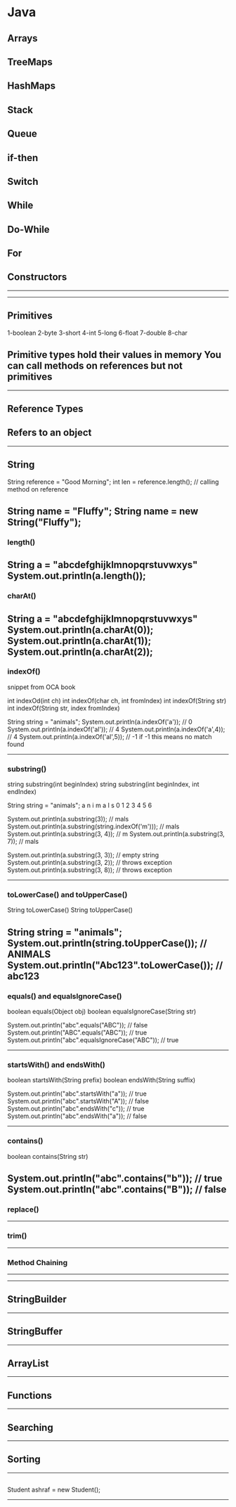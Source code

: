 # Java

## Arrays

## TreeMaps

## HashMaps

## Stack

## Queue

## if-then
 
## Switch

## While

## Do-While

## For

## Constructors
------------------------------------------------------------------------------------------
------------------------------------------------------------------------------------------
## Primitives

1-boolean
2-byte
3-short
4-int
5-long
6-float
7-double
8-char

Primitive types hold their values in memory
You can call methods on references but not primitives
------------------------------------------------------------------------------------------
------------------------------------------------------------------------------------------

## Reference Types
Refers to an object
------------------------------------------------------------------------------------------
------------------------------------------------------------------------------------------
## String

String reference = "Good Morning";
int len = reference.length();  // calling method on reference


String name = "Fluffy";
String name = new String("Fluffy");
------------------------------------------------------------------------------------------
### length()

String a = "abcdefghijklmnopqrstuvwxys"
System.out.println(a.length());
------------------------------------------------------------------------------------------

### charAt()
String a = "abcdefghijklmnopqrstuvwxys"
System.out.println(a.charAt(0));
System.out.println(a.charAt(1));
System.out.println(a.charAt(2));
------------------------------------------------------------------------------------------

### indexOf()
snippet from OCA book

int indexOd(int ch)
int indexOf(char ch, int fromIndex)
int indexOf(String str)
int indexOf(String str, index fromIndex)


String string = "animals";
System.out.println(a.indexOf('a'));		// 0
System.out.println(a.indexOf('al'));		// 4
System.out.println(a.indexOf('a',4));		// 4
System.out.println(a.indexOf('al',5));		// -1  if -1 this means no match found

------------------------------------------------------------------------------------------
### substring()
string substring(int beginIndex)
string substring(int beginIndex, int endIndex)

String string = "animals";
a  n  i  m  a  l  s
0  1  2  3  4  5  6

System.out.println(a.substring(3));			 // mals
System.out.println(a.substring(string.indexOf('m')));	 // mals
System.out.println(a.substring(3, 4));			 // m
System.out.println(a.substring(3, 7));			 // mals

System.out.println(a.substring(3, 3));			 // empty string
System.out.println(a.substring(3, 2));			 // throws exception
System.out.println(a.substring(3, 8));			 // throws exception

------------------------------------------------------------------------------------------
### toLowerCase() and toUpperCase()
                               
String toLowerCase()
String toUpperCase()

String string = "animals";
System.out.println(string.toUpperCase());       // ANIMALS
System.out.println("Abc123".toLowerCase());     // abc123
------------------------------------------------------------------------------------------
### equals() and equalsIgnoreCase()

boolean equals(Object obj)
boolean equalsIgnoreCase(String str)

System.out.println("abc".equals("ABC"));	     //  false	
System.out.println("ABC".equals("ABC"));	     //  true
System.out.println("abc".equalsIgnoreCase("ABC"));   //  true

------------------------------------------------------------------------------------------
### startsWith() and endsWith()

boolean startsWith(String prefix)
boolean endsWith(String suffix)

System.out.println("abc".startsWith("a"));	//  true
System.out.println("abc".startsWith("A"));	//  false
System.out.println("abc".endsWith("c"));	//  true
System.out.println("abc".endsWith("a"));	//  false

------------------------------------------------------------------------------------------
### contains()


boolean contains(String str)

System.out.println("abc".contains("b")); // true
System.out.println("abc".contains("B")); // false
------------------------------------------------------------------------------------------
### replace()


------------------------------------------------------------------------------------------
### trim()


------------------------------------------------------------------------------------------
### Method Chaining



------------------------------------------------------------------------------------------          
------------------------------------------------------------------------------------------

## StringBuilder

------------------------------------------------------------------------------------------
## StringBuffer

------------------------------------------------------------------------------------------
## ArrayList


------------------------------------------------------------------------------------------                             
## Functions


------------------------------------------------------------------------------------------
## Searching

------------------------------------------------------------------------------------------
## Sorting

------------------------------------------------------------------------------------------
## 

Student ashraf = new Student();

------------------------------------------------------------------------------------------
##

##

##